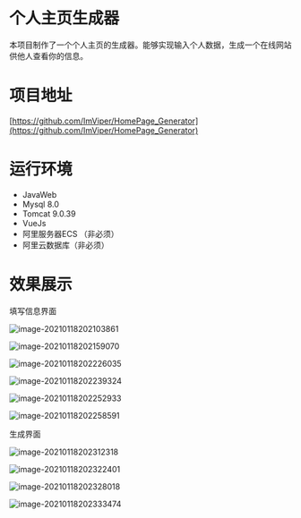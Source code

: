 # 个人主页生成器

本项目制作了一个个人主页的生成器。能够实现输入个人数据，生成一个在线网站供他人查看你的信息。



# 项目地址

[https://github.com/ImViper/HomePage_Generator](https://github.com/ImViper/HomePage_Generator)



# 运行环境

- JavaWeb
- Mysql 8.0
- Tomcat 9.0.39
- VueJs
- 阿里服务器ECS （非必须）
- 阿里云数据库（非必须）



# 效果展示

填写信息界面

![image-20210118202103861](https://tuchuang666.oss-cn-shenzhen.aliyuncs.com/img/image-20210118202103861.png)

![image-20210118202159070](https://tuchuang666.oss-cn-shenzhen.aliyuncs.com/img/image-20210118202159070.png)

![image-20210118202226035](https://tuchuang666.oss-cn-shenzhen.aliyuncs.com/img/image-20210118202226035.png)

![image-20210118202239324](https://tuchuang666.oss-cn-shenzhen.aliyuncs.com/img/image-20210118202239324.png)

![image-20210118202252933](https://tuchuang666.oss-cn-shenzhen.aliyuncs.com/img/image-20210118202252933.png)

![image-20210118202258591](https://tuchuang666.oss-cn-shenzhen.aliyuncs.com/img/image-20210118202258591.png)

生成界面

![image-20210118202312318](https://tuchuang666.oss-cn-shenzhen.aliyuncs.com/img/image-20210118202312318.png)

![image-20210118202322401](https://tuchuang666.oss-cn-shenzhen.aliyuncs.com/img/image-20210118202322401.png)

![image-20210118202328018](https://tuchuang666.oss-cn-shenzhen.aliyuncs.com/img/image-20210118202328018.png)

![image-20210118202333474](https://tuchuang666.oss-cn-shenzhen.aliyuncs.com/img/image-20210118202333474.png)
